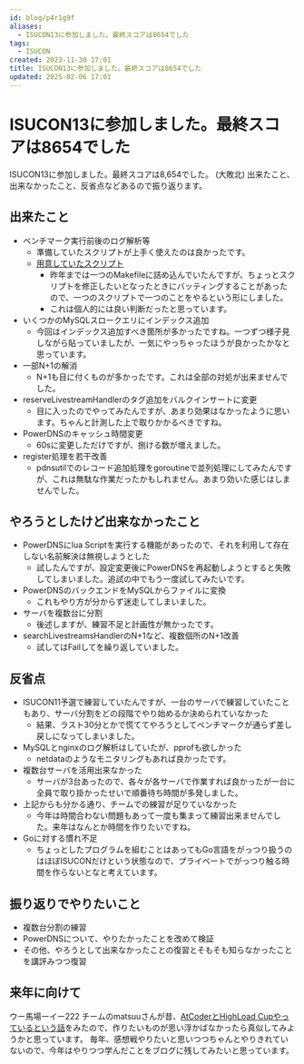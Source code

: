 ```yaml
---
id: blog/p4r1g9f
aliases:
  - ISUCON13に参加しました。最終スコアは8654でした
tags:
  - ISUCON
created: 2023-11-30 17:01
title: ISUCON13に参加しました。最終スコアは8654でした
updated: 2025-02-06 17:01
---
```


# ISUCON13に参加しました。最終スコアは8654でした

ISUCON13に参加しました。最終スコアは8,654でした。 (大敗北)
出来たこと、出来なかったこと、反省点などあるので振り返ります。

## 出来たこと

- ベンチマーク実行前後のログ解析等
  - 準備していたスクリプトが上手く使えたのは良かったです。
  - [用意していたスクリプト](https://github.com/tkancf/isucon-tools)
    - 昨年までは一つのMakefileに詰め込んでいたんですが、ちょっとスクリプトを修正したいとなったときにバッティングすることがあったので、一つのスクリプトで一つのことをやるという形にしました。
    - これは個人的には良い判断だったと思っています。
- いくつかのMySQLスロークエリにインデックス追加
  - 今回はインデックス追加すべき箇所が多かったですね。一つずつ様子見しながら貼っていましたが、一気にやっちゃったほうが良かったかなと思っています。
- 一部N+1の解消
  - N+1も目に付くものが多かったです。これは全部の対処が出来ませんでした。
- reserveLivestreamHandlerのタグ追加をバルクインサートに変更
  - 目に入ったのでやってみたんですが、あまり効果はなかったように思います。ちゃんと計測した上で取りかかるべきですね。
- PowerDNSのキャッシュ時間変更
  - 60sに変更しただけですが、捌ける数が増えました。
- register処理を若干改善
  - pdnsutilでのレコード追加処理をgoroutineで並列処理にしてみたんですが、これは無駄な作業だったかもしれません。あまり効いた感じはしませんでした。

## やろうとしたけど出来なかったこと

- PowerDNSにlua Scriptを実行する機能があったので、それを利用して存在しない名前解決は無視しようとした
  - 試したんですが、設定変更後にPowerDNSを再起動しようとすると失敗してしまいました。追試の中でもう一度試してみたいです。
- PowerDNSのバックエンドをMySQLからファイルに変換
  - これもやり方が分からず迷走してしまいました。
- サーバを複数台に分割
  - 後述しますが、練習不足と計画性が無かったです。
- searchLivestreamsHandlerのN+1など、複数個所のN+1改善
  - 試してはFailしてを繰り返していました。

## 反省点

- ISUCON11予選で練習していたんですが、一台のサーバで練習していたこともあり、サーバ分割をどの段階でやり始めるか決められていなかった
  - 結果、ラスト30分とかで慌ててやろうとしてベンチマークが通らず差し戻しになってしまいました。
- MySQLとnginxのログ解析はしていたが、pprofも欲しかった
  - netdataのようなモニタリングもあれば良かったです。
- 複数台サーバを活用出来なかった
  - サーバが3台あったので、各々が各サーバで作業すれば良かったが一台に全員で取り掛かったせいで順番待ち時間が多発しました。
- 上記からも分かる通り、チームでの練習が足りていなかった
  - 今年は時間合わない問題もあって一度も集まって練習出来ませんでした。来年はなんとか時間を作りたいですね。
- Goに対する慣れ不足
  - ちょっとしたプログラムを組むことはあってもGo言語をがっつり扱うのはほぼISUCONだけという状態なので、プライベートでがっつり触る時間を作らないとなと考えています。

## 振り返りでやりたいこと

- 複数台分割の練習
- PowerDNSについて、やりたかったことを改めて検証
- その他、やろうとして出来なかったことの復習とそもそも知らなかったことを講評みつつ復習

## 来年に向けて

ウー馬場ーイー222 チームのmatsuuさんが昔、[AtCoderとHighLoad Cupやっているという話](https://matsuu.hatenablog.com/entry/2019/04/16/230038)をみたので、作りたいものが思い浮かばなかったら真似してみようかと思っています。
毎年、感想戦やりたいと思いつつちゃんとやりきれていないので、今年はやりつつ学んだことをブログに残してみたいと思っています。
